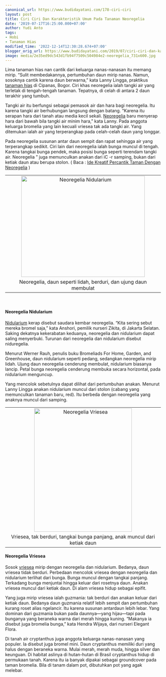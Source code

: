 ```yaml
---
canonical_url: https://www.budidayatani.com/178-ciri-ciri
layout: post
title: Ciri Ciri Dan Karakteristik Umum Pada Tanaman Neoregelia
date: '2019-07-17T16:25:00.000+07:00'
author: Yudi Anto
tags:
- Hobi
- Tanaman Hias
modified_time: '2022-12-14T12:30:28.674+07:00'
blogger_orig_url: https://www.budidayatani.com/2019/07/ciri-ciri-dan-karakteristik-umum-pada.html
image: media/2e35ed9dc543d1fb94f7509c504984e2-neoregelia_731x600.jpg
---
```

<p>Lima tanaman hias nan cantik dari keluarga nanas-nanasan itu memang mirip. “Sulit membedakannya, pertumbuhan daun mirip nanas. Namun, sosoknya cantik karena daun berwarna,” kata Lanny Lingga, praktikus <a style="width: auto !important;" href="https://www.budidayatani.com/hobi/tanaman-hias">tanaman hias</a> di Cipanas, Bogor. Ciri khas neoregelia ialah tangki air yang terletak di tengah-tengah tanaman. Tepatnya, di celah di antara 2 daun terakhir yang tumbuh.</p><p>Tangki air itu berfungsi sebagai pemasok air dan hara bagi neoregelia. Itu karena tangki air berhubungan langsung dengan batang. “Karena itu serapan hara dari tanah atau media kecil sekali. <a href="https://www.budidayatani.com/search/label/Neoregelia">Neoregelia</a> baru menyerap hara dari bawah bila tangki air minim hara,” kata Lanny. Pada anggota keluarga bromelia yang lain kecuali vriesea tak ada tangki air. Yang ditemukan ialah air yang terperangkap pada celah-celah daun yang longgar.</p><p>Pada neoregelia susunan antar daun sempit dan rapat sehingga air yang terperangkap sedikit. Ciri lain dari neoregelia ialah bunga muncul di tengah. Karena tangkai bunga pendek, maka posisi bunga seperti terendam tangki air. Neoregelia ” juga memunculkan anakan dari iC -r samping, bukan dari ketiak daun atau berupa stolon. ( Baca : <a href="https://www.budidayatani.com/2019/07/ide-kreatif-percantik-taman-dengan.html">Ide Kreatif Percantik Taman Dengan Neoregelia</a> )</p><table style="margin-left: auto; margin-right: auto; text-align: center;" cellspacing="0" cellpadding="0" align="center"><tbody><tr><td style="text-align: center;"><a style="margin-left: auto; margin-right: auto;" href="https://i0.wp.com/1.bp.blogspot.com/-4XXTjbhxks4/XS7mRxwnJ9I/AAAAAAAADAk/rwLmWeSDXwoSHCG6NtRZ0LjKmCGqLk_pQCLcBGAs/s1600/neoregelia_731x600.jpg?ssl=1"><img loading="lazy" title="Neoregelia Nidularium" src="https://i0.wp.com/1.bp.blogspot.com/-4XXTjbhxks4/XS7mRxwnJ9I/AAAAAAAADAk/rwLmWeSDXwoSHCG6NtRZ0LjKmCGqLk_pQCLcBGAs/s400/neoregelia_731x600.jpg?resize=400%2C327&amp;ssl=1" alt="Neoregelia Nidularium" width="400" height="327" border="0" data-original-height="600" data-original-width="731" data-recalc-dims="1" /></a></td></tr><tr><td style="text-align: center;">Neoregelia, daun seperti lidah, berduri, dan ujung daun membulat</td></tr></tbody></table><p>&nbsp;</p><h4>Neoregelia Nidularium</h4><p><a href="https://garden.org/plants/view/348423/Bromeliad-Nidularium-rutilans/" rel="nofollow">Nidularium</a> kerap disebut saudara kembar neoregelia. “Kita sering sebut mereka bromel saja,” kata Anshori, pemilik nurseri Zikita, di Jakarta Selatan. Saking dekatnya kekerabatan keduanya, neoregelia dan nidularium dapat saling menyerbuki. Turunan dari neoregelia dan nidularium disebut niduregelia.</p><p>Menurut Werner Rauh, penulis buku Bromeliads For Home, Garden, and Greenhouse, daun nidularium seperti pedang, sedangkan neoregelia mirip lidah. Ujung daun neoregelia cenderung membulat, nidularium biasanya lancip. Petal bunga neoregelia cenderung membuka secara horizontal, pada nidularium menguncup.</p><p>Yang mencolok sebetulnya dapat dilihat dari pertumbuhan anakan. Menurut Lanny Lingga anakan nidularium muncul dari stolon (cabang yang memunculkan tanaman baru, red). Itu berbeda dengan neoregelia yang anaknya muncul dari samping.</p><table style="margin-left: auto; margin-right: auto; text-align: center;" cellspacing="0" cellpadding="0" align="center"><tbody><tr><td style="text-align: center;"><a style="margin-left: auto; margin-right: auto;" href="https://i0.wp.com/1.bp.blogspot.com/-YJxgXSGQLfg/XS7miNRn0fI/AAAAAAAADAs/2dv-1rOdapIXEdTZc92Eau0npos7vyx6QCLcBGAs/s1600/neoregelia_476x600.jpg?ssl=1"><img loading="lazy" title="Neoregelia Vriesea" src="https://i0.wp.com/1.bp.blogspot.com/-YJxgXSGQLfg/XS7miNRn0fI/AAAAAAAADAs/2dv-1rOdapIXEdTZc92Eau0npos7vyx6QCLcBGAs/s400/neoregelia_476x600.jpg?resize=316%2C400&amp;ssl=1" alt="Neoregelia Vriesea" width="316" height="400" border="0" data-original-height="600" data-original-width="476" data-recalc-dims="1" /></a></td></tr><tr><td style="text-align: center;">Vriesea, tak berduri, tangkai bunga panjang, anak muncul dari ketiak daun</td></tr></tbody></table><h4>Neoregelia Vriesea</h4><p>Sosok <a href="https://plants.usda.gov/core/profile?symbol=VRIES" rel="nofollow">vriesea</a> mirip dengan neoregelia dan nidularium. Bedanya, daun vriesea tidak berduri. Perbedaan mencolok vriesea dengan neoregelia dan nidularium terlihat dari bunga. Bunga muncul dengan tangkai panjang. Terkadang bunga menjuntai hingga keluar dari rosetnya daun. Anakan vriesea muncul dari ketiak daun. Di alam vriesea hidup sebagai epifit.</p><p>Yang juga mirip vriesea ialah guzmania: tak berduri dan anakan keluar dari ketiak daun. Bedanya daun guzmania relatif lebih sempit dan pertumbuhan kurang roset alias ngelancir. Itu karena susunan antardaun lebih lebar. Yang dominan dari guzmania bukan pada daunnya—yang hijau—tapi pada bunganya yang beraneka warna dari merah hingga kuning. “Makanya ia disebut juga bromelia bunga,” kata Hendra Wijaya, dari nurseri Elegant Flora.</p><p>Di tanah air cryptanthus juga anggota keluarga nanas-nanasan yang populer. Ia disebut juga bromel mini. Daun cryptanthus memiliki duri yang halus dengan beraneka warna. Mulai merah, merah muda, hingga silver dan keunguan. Di habitat aslinya di hutan-hutan di Brasil cryptanthus hidup di permukaan tanah. Karena itu ia banyak dipakai sebagai groundcover pada taman bromelia. Bila di tanam dalam pot, dibutuhkan pot yang agak melebar.</p>